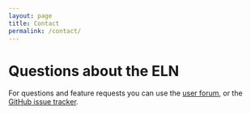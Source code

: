 ```yaml
---
layout: page
title: Contact
permalink: /contact/
---
```


# Questions about the ELN 

For questions and feature requests you can use the [user forum](https://groups.google.com/g/cheminfo), or the [GitHub issue tracker](https://github.com/cheminfo/eln.epfl.ch/issues).